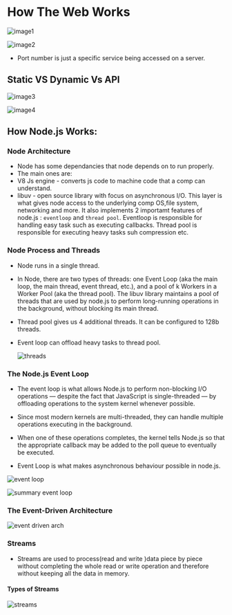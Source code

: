 # How The Web Works

![image1](https://user-images.githubusercontent.com/59168713/187623996-035a6999-01bc-40dd-9dab-4fb1551f03df.png)

![image2](https://user-images.githubusercontent.com/59168713/187624114-da3d2a17-d056-4d0d-965e-dce82c33a02f.png)

- Port number is just a specific service being accessed on a server.

## Static VS Dynamic Vs API

![image3](https://user-images.githubusercontent.com/59168713/187635786-8c2a606f-59dc-4bfb-aa46-7c7e9445f78c.png)

![image4](https://user-images.githubusercontent.com/59168713/187635805-751c90a0-87cf-4f88-a58d-f66b84364d5e.png)

## How Node.js Works:

### Node Architecture

- Node has some dependancies that node depends on to run properly.
- The main ones are:
- V8 Js engine - converts js code to machine code that a comp can understand.
- libuv - open source library with focus on asynchronous I/O. This layer is what gives node access to the underlying comp OS,file system, networking and more. It also implements 2 importamt features of node.js : `eventloop` and `thread pool`. Eventloop is responsible for handling easy task such as executing callbacks. Thread pool is responsible for executing heavy tasks suh compression etc.

### Node Process and Threads

- Node runs in a single thread.
- In Node, there are two types of threads: one Event Loop (aka the main loop, the main thread, event thread, etc.), and a pool of k Workers in a Worker Pool (aka the thread pool). The libuv library maintains a pool of threads that are used by node.js to perform long-running operations in the background, without blocking its main thread.
- Thread pool gives us 4 additional threads. It can be configured to 128b threads.
- Event loop can offload heavy tasks to thread pool.

  ![threads](https://user-images.githubusercontent.com/59168713/187642430-f6c9a342-6646-4774-9e5b-c7c884b6ccb5.png)

### The Node.js Event Loop

- The event loop is what allows Node.js to perform non-blocking I/O operations — despite the fact that JavaScript is single-threaded — by offloading operations to the system kernel whenever possible.

- Since most modern kernels are multi-threaded, they can handle multiple operations executing in the background.
- When one of these operations completes, the kernel tells Node.js so that the appropriate callback may be added to the poll queue to eventually be executed.
- Event Loop is what makes asynchronous behaviour possible in node.js.

![event loop](https://user-images.githubusercontent.com/59168713/187650679-8266cc42-5011-45ab-b5dc-12b74b89cf8e.png)

![summary event loop](https://user-images.githubusercontent.com/59168713/187650707-9c132444-50c5-4339-9d84-7232671990de.png)

### The Event-Driven Architecture

![event driven arch](https://user-images.githubusercontent.com/59168713/187671156-c127d660-68ff-4a3f-902a-2eb80cf97d3d.png)

### Streams

- Streams are used to process(read and write )data piece by piece without completing the whole read or write operation and therefore without keeping all the data in memory.

#### Types of Streams
![streams](https://user-images.githubusercontent.com/59168713/188080811-f068d7e6-5783-444a-8dd9-d793d859a2bb.png)


